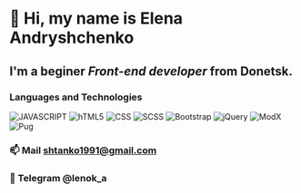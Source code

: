 #  👋 Hi, my name is **Elena Andryshchenko**
## I'm a beginer *Front-end developer* from Donetsk.
### Languages and Technologies

![JAVASCRIPT](https://img.shields.io/badge/-JAVASCRIPT-090909?style=social&logo=JAVASCRIPT)
![hTML5](https://img.shields.io/badge/-HTML5-090909?style=social&logo=hTML5)
![CSS](https://img.shields.io/badge/-CSS-090909?style=social&logo=CSS)
![SCSS](https://img.shields.io/badge/-SCSS-090909?style=social&logo=SCSS)
![Bootstrap](https://img.shields.io/badge/-Bootstrap5-090909?style=social&logo=Bootstrap5)
![jQuery](https://img.shields.io/badge/-jQuery-090909?style=social&logo=jQuery)
![ModX](https://img.shields.io/badge/-ModX-090909?style=social&logo=ModX)
![Pug](https://img.shields.io/badge/-Pug-090909?style=social&logo=Pug)


### 📫  Mail shtanko1991@gmail.com
### 💬 Telegram @lenok_a


<!--
MarkDown
**lenokand/lenokand** is a ✨ _special_ ✨ repository because its `README.md` (this file) appears on your GitHub profile.

Here are some ideas to get you started:

- 🔭 I’m currently working on ...
- 🌱 I’m currently learning ...
- 👯 I’m looking to collaborate on ...
- 🤔 I’m looking for help with ...
- 💬 Ask me about ...
- 📫 How to reach me: ...
- 😄 Pronouns: ...
- ⚡ Fun fact: ...
-->
